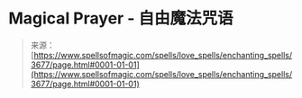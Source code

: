 <!--yml

category: 未分类

date: 2024-06-12 18:37:22

-->

# Magical Prayer - 自由魔法咒语

> 来源：[https://www.spellsofmagic.com/spells/love_spells/enchanting_spells/3677/page.html#0001-01-01](https://www.spellsofmagic.com/spells/love_spells/enchanting_spells/3677/page.html#0001-01-01)
